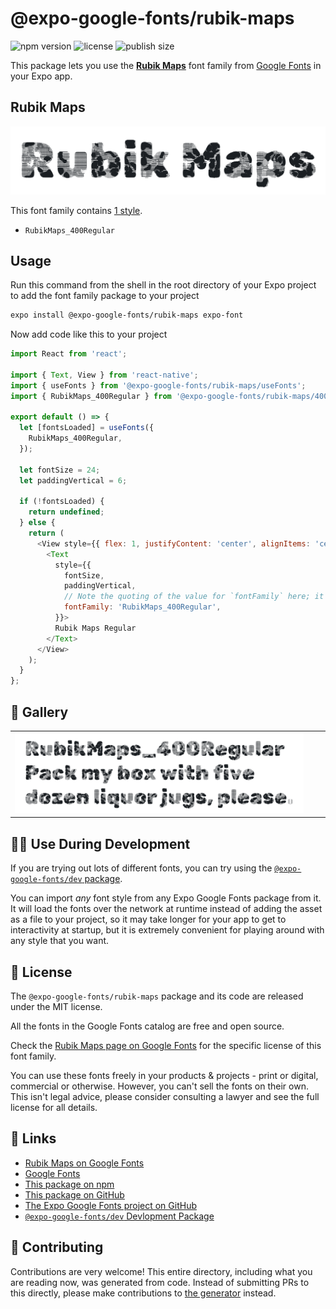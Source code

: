 # @expo-google-fonts/rubik-maps

![npm version](https://flat.badgen.net/npm/v/@expo-google-fonts/rubik-maps)
![license](https://flat.badgen.net/github/license/expo/google-fonts)
![publish size](https://flat.badgen.net/packagephobia/install/@expo-google-fonts/rubik-maps)

This package lets you use the [**Rubik Maps**](https://fonts.google.com/specimen/Rubik+Maps) font family from [Google Fonts](https://fonts.google.com/) in your Expo app.

## Rubik Maps

![Rubik Maps](./font-family.png)

This font family contains [1 style](#-gallery).

- `RubikMaps_400Regular`

## Usage

Run this command from the shell in the root directory of your Expo project to add the font family package to your project
```sh
expo install @expo-google-fonts/rubik-maps expo-font
```

Now add code like this to your project
```js
import React from 'react';

import { Text, View } from 'react-native';
import { useFonts } from '@expo-google-fonts/rubik-maps/useFonts';
import { RubikMaps_400Regular } from '@expo-google-fonts/rubik-maps/400Regular';

export default () => {
  let [fontsLoaded] = useFonts({
    RubikMaps_400Regular,
  });

  let fontSize = 24;
  let paddingVertical = 6;

  if (!fontsLoaded) {
    return undefined;
  } else {
    return (
      <View style={{ flex: 1, justifyContent: 'center', alignItems: 'center' }}>
        <Text
          style={{
            fontSize,
            paddingVertical,
            // Note the quoting of the value for `fontFamily` here; it expects a string!
            fontFamily: 'RubikMaps_400Regular',
          }}>
          Rubik Maps Regular
        </Text>
      </View>
    );
  }
};

```

## 🔡 Gallery


||||
|-|-|-|
|![RubikMaps_400Regular](.//400Regular/RubikMaps_400Regular.ttf.png)||||


## 👩‍💻 Use During Development

If you are trying out lots of different fonts, you can try using the [`@expo-google-fonts/dev` package](https://github.com/expo/google-fonts/tree/master/font-packages/dev#readme).

You can import *any* font style from any Expo Google Fonts package from it. It will load the fonts
over the network at runtime instead of adding the asset as a file to your project, so it may take longer
for your app to get to interactivity at startup, but it is extremely convenient
for playing around with any style that you want.

## 📖 License

The `@expo-google-fonts/rubik-maps` package and its code are released under the MIT license.

All the fonts in the Google Fonts catalog are free and open source.

Check the [Rubik Maps page on Google Fonts](https://fonts.google.com/specimen/Rubik+Maps) for the specific license of this font family.

You can use these fonts freely in your products & projects - print or digital, commercial or otherwise. However, you can't sell the fonts on their own. This isn't legal advice, please consider consulting a lawyer and see the full license for all details.

## 🔗 Links

- [Rubik Maps on Google Fonts](https://fonts.google.com/specimen/Rubik+Maps)
- [Google Fonts](https://fonts.google.com/)
- [This package on npm](https://www.npmjs.com/package/@expo-google-fonts/rubik-maps)
- [This package on GitHub](https://github.com/expo/google-fonts/tree/master/font-packages/rubik-maps)
- [The Expo Google Fonts project on GitHub](https://github.com/expo/google-fonts)
- [`@expo-google-fonts/dev` Devlopment Package](https://github.com/expo/google-fonts/tree/master/font-packages/dev)

## 🤝 Contributing

Contributions are very welcome! This entire directory, including what you are reading now, was generated from code. Instead of submitting PRs to this directly, please make contributions to [the generator](https://github.com/expo/google-fonts/tree/master/packages/generator) instead.
